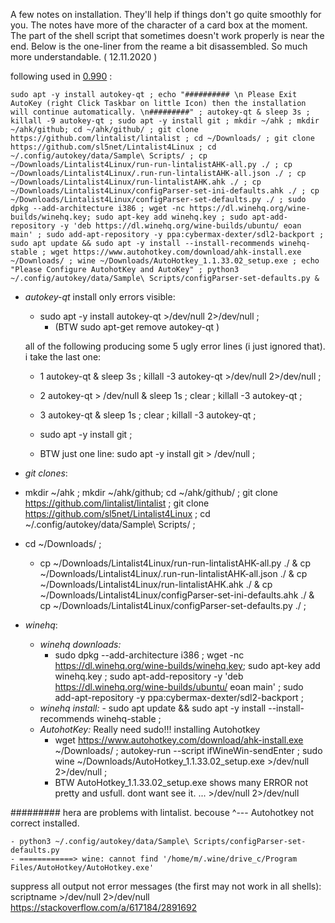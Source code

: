 A few notes on installation. They'll help if things don't go quite smoothly for you. The notes have more of the character of a card box at the moment.
The part of the shell script that sometimes doesn't work properly is near the end. Below is the one-liner from the reame a bit disassembled. So much more understandable.
( 12.11.2020 )

following used in [0.990](https://github.com/sl5net/Lintalist4Linux/releases/tag/0.990) :
```
sudo apt -y install autokey-qt ; echo "########## \n Please Exit AutoKey (right Click Taskbar on little Icon) then the installation will continue automatically. \n#########" ; autokey-qt & sleep 3s ; killall -9 autokey-qt ; sudo apt -y install git ; mkdir ~/ahk ; mkdir ~/ahk/github; cd ~/ahk/github/ ; git clone https://github.com/lintalist/lintalist ; cd ~/Downloads/ ; git clone https://github.com/sl5net/Lintalist4Linux ; cd ~/.config/autokey/data/Sample\ Scripts/ ; cp ~/Downloads/Lintalist4Linux/run-run-lintalistAHK-all.py ./ ; cp ~/Downloads/Lintalist4Linux/.run-run-lintalistAHK-all.json ./ ; cp ~/Downloads/Lintalist4Linux/run-lintalistAHK.ahk ./ ; cp ~/Downloads/Lintalist4Linux/configParser-set-ini-defaults.ahk ./ ; cp ~/Downloads/Lintalist4Linux/configParser-set-defaults.py ./ ; sudo dpkg --add-architecture i386 ; wget -nc https://dl.winehq.org/wine-builds/winehq.key; sudo apt-key add winehq.key ; sudo apt-add-repository -y 'deb https://dl.winehq.org/wine-builds/ubuntu/ eoan main' ; sudo add-apt-repository -y ppa:cybermax-dexter/sdl2-backport ; sudo apt update && sudo apt -y install --install-recommends winehq-stable ; wget https://www.autohotkey.com/download/ahk-install.exe ~/Downloads/ ; wine ~/Downloads/AutoHotkey_1.1.33.02_setup.exe ; echo "Please Configure AutohotKey and AutoKey" ; python3 ~/.config/autokey/data/Sample\ Scripts/configParser-set-defaults.py & 
```

- *autokey-qt* install only errors visible:
	- sudo apt -y install autokey-qt  >/dev/null 2>/dev/null ;
		- (BTW sudo apt-get remove autokey-qt )

	all of the following producing some 5 ugly error lines (i just ignored that). i take the last one:
	- 1 autokey-qt & sleep 3s ; killall -3 autokey-qt >/dev/null 2>/dev/null ; 
	- 2 autokey-qt > /dev/null & sleep 1s ; clear ; killall -3 autokey-qt ; 
	- 3 autokey-qt & sleep 1s ; clear ; killall -3 autokey-qt ; 

	- sudo apt -y install git ;
	- BTW just one line: sudo apt -y install git > /dev/null ;
- *git clones*:
 - mkdir ~/ahk ; mkdir ~/ahk/github; cd ~/ahk/github/ ; git clone https://github.com/lintalist/lintalist ; git clone https://github.com/sl5net/Lintalist4Linux ; cd ~/.config/autokey/data/Sample\ Scripts/ ; 
 - cd ~/Downloads/ ; 
 	- cp ~/Downloads/Lintalist4Linux/run-run-lintalistAHK-all.py ./ & cp ~/Downloads/Lintalist4Linux/.run-run-lintalistAHK-all.json ./ & cp ~/Downloads/Lintalist4Linux/run-lintalistAHK.ahk ./ & cp ~/Downloads/Lintalist4Linux/configParser-set-ini-defaults.ahk ./ & cp ~/Downloads/Lintalist4Linux/configParser-set-defaults.py ./ ; 
- *winehq*:
	- *winehq downloads:*
		- sudo dpkg --add-architecture i386 ; wget -nc https://dl.winehq.org/wine-builds/winehq.key; sudo apt-key add winehq.key ; sudo apt-add-repository -y 'deb https://dl.winehq.org/wine-builds/ubuntu/ eoan main' ; sudo add-apt-repository -y ppa:cybermax-dexter/sdl2-backport ; 
	- *winehq install:*
			- sudo apt update && sudo apt -y install --install-recommends winehq-stable ; 
	- *AutohotKey:* Really need sudo!!! installing Autohotkey
		- wget https://www.autohotkey.com/download/ahk-install.exe ~/Downloads/ ; autokey-run --script ifWineWin-sendEnter ; sudo wine ~/Downloads/AutoHotkey_1.1.33.02_setup.exe  >/dev/null 2>/dev/null ;  
		- BTW AutoHotkey_1.1.33.02_setup.exe  shows many ERROR not pretty and usfull. dont want see it. ... >/dev/null 2>/dev/null

######### hera are problems with lintalist. becouse ^--- Autohotkey not correct installed.

	- python3 ~/.config/autokey/data/Sample\ Scripts/configParser-set-defaults.py
	- ============> wine: cannot find '/home/m/.wine/drive_c/Program Files/AutoHotkey/AutoHotkey.exe'

suppress all output not error messages (the first may not work in all shells):
scriptname >/dev/null 2>/dev/null
https://stackoverflow.com/a/617184/2891692